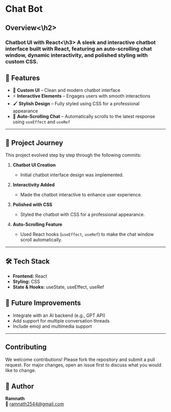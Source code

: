 # Chat Bot

**<h2>Overview<\h2>**

**<h3>Chatbot UI with React<\h3>**
A sleek and interactive chatbot interface built with React, featuring an auto-scrolling chat window, dynamic interactivity, and polished styling with custom CSS.

## 🚀 Features  

- 🎨 **Custom UI** – Clean and modern chatbot interface  
- ⚡ **Interactive Elements** – Engages users with smooth interactions  
- 🖌️ **Stylish Design** – Fully styled using CSS for a professional appearance  
- 🔄 **Auto-Scrolling Chat** – Automatically scrolls to the latest response using `useEffect` and `useRef`  

---

## 📖 Project Journey  
This project evolved step by step through the following commits:  

1. **Chatbot UI Creation**  
   - Initial chatbot interface design was implemented.  

2. **Interactivity Added**  
   - Made the chatbot interactive to enhance user experience.  

3. **Polished with CSS**  
   - Styled the chatbot with CSS for a professional appearance.  

4. **Auto-Scrolling Feature**  
   - Used React hooks (`useEffect`, `useRef`) to make the chat window scroll automatically.  

---

## 🛠️ Tech Stack  

- **Frontend:** React  
- **Styling:** CSS  
- **State & Hooks:** useState, useEffect, useRef  

## 🎯 Future Improvements  

- Integrate with an AI backend (e.g., GPT API)  
- Add support for multiple conversation threads  
- Include emoji and multimedia support  

---

**<h2>Contributing</h2>**
We welcome contributions! Please fork the repository and submit a pull request. For major changes, open an issue first to discuss what you would like to change.

## 👤 Author  

**Ramnath**  
📧 [ramnath2544@gmail.com](mailto:ramnath2544@gmail.com)  





